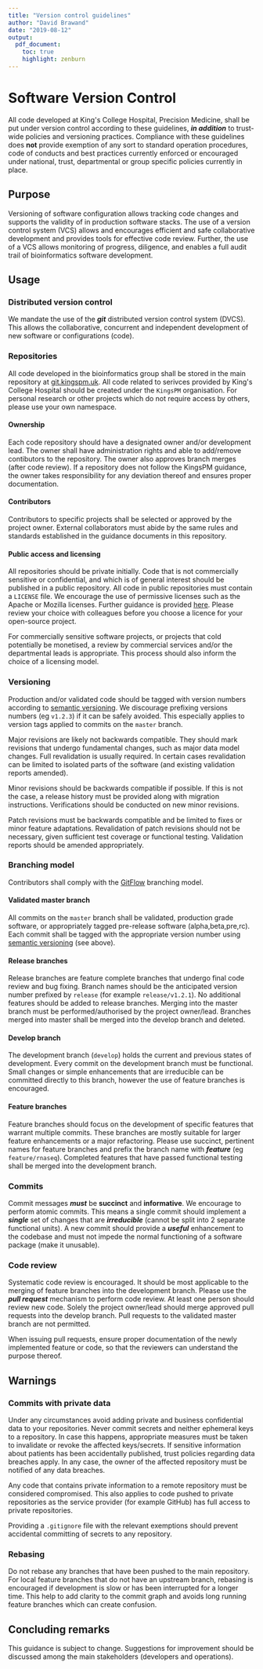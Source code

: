 ```yaml
---
title: "Version control guidelines"
author: "David Brawand"
date: "2019-08-12"
output:
  pdf_document:
    toc: true
    highlight: zenburn
---
```


# Software Version Control

All code developed at King's College Hospital, Precision Medicine, shall be put under version control according to these guidelines, ___in addition___ to trust-wide policies and versioning practices. Compliance with these guidelines does __not__ provide exemption of any sort to standard operation procedures, code of conducts and best practices currently enforced or encouraged under national, trust, departmental or group specific policies currently in place.

## Purpose
Versioning of software configuration allows tracking code changes and supports the validity of in production software stacks. The use of a version control system (VCS) allows and encourages efficient and safe collaborative development and provides tools for effective code review. Further, the use of a VCS allows monitoring of progress, diligence, and enables a full audit trail of bioinformatics software development.

## Usage

### Distributed version control

We mandate the use of the ___git___ distributed version control system (DVCS). This allows the collaborative, concurrent and independent development of new software or configurations (code).

### Repositories
All code developed in the bioinformatics group shall be stored in the main repository at [git.kingspm.uk](https://git.kingspm.uk). All code related to serivces provided by King's College Hospital should be created under the `KingsPM` organisation. For personal research or other projects which do not require access by others, please use your own namespace.

#### Ownership
Each code repository should have a designated owner and/or development lead. The owner shall have administration rights and able to add/remove contibutors to the repository. The owner also approves branch merges (after code review). If a repository does not follow the KingsPM guidance, the owner takes responsibility for any deviation thereof and ensures proper documentation.

#### Contributors
Contributors to specific projects shall be selected or approved by the project owner. External collaborators must abide by the same rules and standards established in the guidance documents in this repository.

#### Public access and licensing
All repositories should be private initially. Code that is not commercially sensitive or confidential, and which is of general interest should be published in a public repository. All code in public repositories must contain a `LICENSE` file. We encourage the use of permissive licenses such as the Apache or Mozilla licenses. Further guidance is provided [here](https://choosealicense.com/licenses/). Please review your choice with colleagues before you choose a licence for your open-source project.

For commercially sensitive software projects, or projects that cold potentially be monetised, a review by commercial services and/or the departmental leads is appropriate. This process should also inform the choice of a licensing model.

### Versioning
Production and/or validated code should be tagged with version numbers according to [semantic versioning](https://semver.org). We discourage prefixing versions numbers (eg `v1.2.3`) if it can be safely avoided. This especially applies to version tags applied to commits on the `master` branch.

Major revisions are likely not backwards compatible. They should mark revisions that undergo fundamental changes, such as major data model changes. Full revalidation is usually required. In certain cases revalidation can be limited to isolated parts of the software (and existing validation reports amended).

Minor revisions should be backwards compatible if possible. If this is not the case, a release history must be provided along with migration instructions. Verifications should be conducted on new minor revisions.

Patch revisions must be backwards compatible and be limited to fixes or minor feature adaptations. Revalidation of patch revisions should not be necessary, given sufficient test coverage or functional testing. Validation reports should be amended appropriately.

### Branching model
Contributors shall comply with the [GitFlow](https://www.atlassian.com/git/tutorials/comparing-workflows/gitflow-workflow) branching model. 

#### Validated master branch
All commits on the `master` branch shall be validated, production grade software, or appropriately tagged pre-release software (alpha,beta,pre,rc). Each commit shall be tagged with the appropriate version number using [semantic versioning](https://semver.org) (see above).

#### Release branches
Release branches are feature complete branches that undergo final code review and bug fixing. Branch names should be the anticipated version number prefixed by `release` (for example `release/v1.2.1`). No additional features should be added to release branches. Merging into the master branch must be performed/authorised by the project owner/lead. Branches merged into master shall be merged into the develop branch and deleted.

#### Develop branch
The development branch (`develop`) holds the current and previous states of development. Every commit on the development branch must be functional. Small changes or simple enhancements that are irreducible can be committed directly to this branch, however the use of feature branches is encouraged.

#### Feature branches
Feature branches should focus on the development of specific features that warrant multiple commits. These branches are mostly suitable for larger feature enhancements or a major refactoring. Please use succinct, pertinent names for feature branches and prefix the branch name with ___feature___ (eg `feature/rnaseq`). Completed features that have passed functional testing shall be merged into the development branch. 

### Commits
Commit messages ___must___ be __succinct__ and __informative__. We encourage to perform atomic commits. This means a single commit should implement a ___single___ set of changes that are ___irreducible___ (cannot be split into 2 separate functional units). A new commit should provide a ___useful___ enhancement to the codebase and must not impede the normal functioning of a software package (make it unusable).

### Code review
Systematic code review is encouraged. It should be most applicable to the merging of feature branches into the development branch.
Please use the ___pull request___ mechanism to perform code review. At least one person should review new code. Solely the project owner/lead should merge approved pull requests into the develop branch. Pull requests to the validated master branch are not permitted.

When issuing pull requests, ensure proper documentation of the newly implemented feature or code, so that the reviewers can understand the purpose thereof.

## Warnings 

### Commits with private data
Under any circumstances avoid adding private and business confidential data to your repositories. Never commit secrets and neither ephemeral keys to a repository. In case this happens, appropriate measures must be taken to invalidate or revoke the affected keys/secrets. If sensitive information about patients has been accidentally published, trust policies regarding data breaches apply. In any case, the owner of the affected repository must be notified of any data breaches.

Any code that contains private information to a remote repository must be considered compromised. This also applies to code pushed to private repositories as the service provider (for example GitHub) has full access to private repositories.

Providing a `.gitignore` file with the relevant exemptions should prevent accidental committing of secrets to any repository.

### Rebasing
Do not rebase any branches that have been pushed to the main repository. For local feature branches that do not have an upstream branch, rebasing is encouraged if development is slow or has been interrupted for a longer time. This help to add clarity to the commit graph and avoids long running feature branches which can create confusion.

## Concluding remarks
This guidance is subject to change. Suggestions for improvement should be discussed among the main stakeholders (developers and operations).
